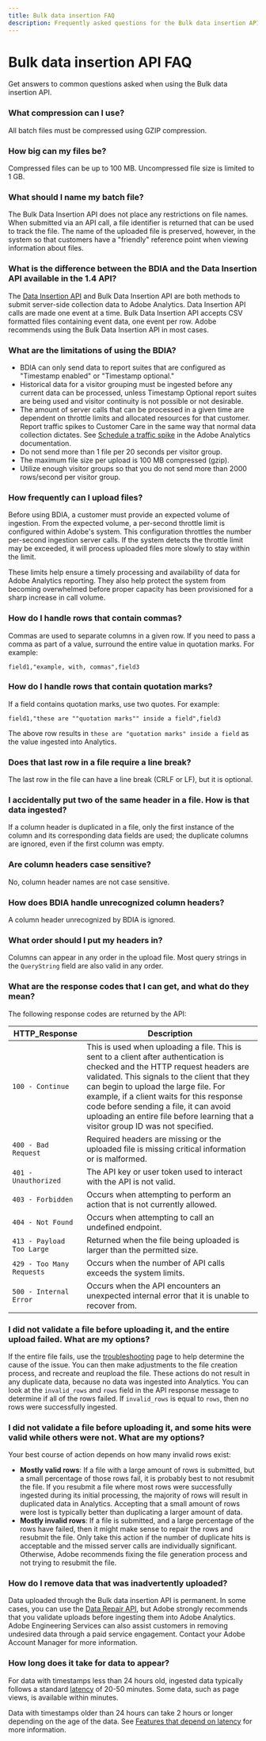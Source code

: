 ```yaml
---
title: Bulk data insertion FAQ
description: Frequently asked questions for the Bulk data insertion API.
---
```


# Bulk data insertion API FAQ

Get answers to common questions asked when using the Bulk data insertion API.

### What compression can I use?

All batch files must be compressed using GZIP compression.

### How big can my files be?

Compressed files can be up to 100 MB.  Uncompressed file size is limited to 1 GB.

### What should I name my batch file?

The Bulk Data Insertion API does not place any restrictions on file names. When submitted via an API call, a file identifier is returned that can be used to track the file. The name of the uploaded file is preserved, however, in the system so that customers have a "friendly" reference point when viewing information about files.

### What is the difference between the BDIA and the Data Insertion API available in the 1.4 API?

The [Data Insertion API](/analytics-apis/docs/1.4/endpoints/data-insertion/) and Bulk Data Insertion API are both methods to submit server-side collection data to Adobe Analytics. Data Insertion API calls are made one event at a time. Bulk Data Insertion API accepts CSV formatted files containing event data, one event per row. Adobe recommends using the Bulk Data Insertion API in most cases.

### What are the limitations of using the BDIA?

* BDIA can only send data to report suites that are configured as "Timestamp enabled" or "Timestamp optional."
* Historical data for a visitor grouping must be ingested before any current data can be processed, unless Timestamp Optional report suites are being used and visitor continuity is not possible or not desirable.
* The amount of server calls that can be processed in a given time are dependent on throttle limits and allocated resources for that customer. Report traffic spikes to Customer Care in the same way that normal data collection dictates. See [Schedule a traffic spike](https://experienceleague.adobe.com/docs/analytics/admin/traffic-management/t-traffic-schedule-spike.html?lang=en) in the Adobe Analytics documentation.
* Do not send more than 1 file per 20 seconds per visitor group.
* The maximum file size per upload is 100 MB compressed (gzip).
* Utilize enough visitor groups so that you do not send more than 2000 rows/second per visitor group.

### How frequently can I upload files?

Before using BDIA, a customer must provide an expected volume of ingestion. From the expected volume, a per-second throttle limit is configured within Adobe's system. This configuration throttles the number per-second ingestion server calls. If the system detects the throttle limit may be exceeded, it will process uploaded files more slowly to stay within the limit.

These limits help ensure a timely processing and availability of data for Adobe Analytics reporting. They also help protect the system from becoming overwhelmed before proper capacity has been provisioned for a sharp increase in call volume.

### How do I handle rows that contain commas?

Commas are used to separate columns in a given row. If you need to pass a comma as part of a value, surround the entire value in quotation marks. For example:

```text
field1,"example, with, commas",field3
```

### How do I handle rows that contain quotation marks?

If a field contains quotation marks, use two quotes. For example:

```text
field1,"these are ""quotation marks"" inside a field",field3
```

The above row results in `these are "quotation marks" inside a field` as the value ingested into Analytics.

### Does that last row in a file require a line break?

The last row in the file can have a line break (CRLF or LF), but it is optional.

### I accidentally put two of the same header in a file. How is that data ingested?

If a column header is duplicated in a file, only the first instance of the column and its corresponding data fields are used; the duplicate columns are ignored, even if the first column was empty.

### Are column headers case sensitive?

No, column header names are not case sensitive.

### How does BDIA handle unrecognized column headers?

A column header unrecognized by BDIA is ignored.

### What order should I put my headers in?

Columns can appear in any order in the upload file. Most query strings in the `QueryString` field are also valid in any order.

### What are the response codes that I can get, and what do they mean?

The following response codes are returned by the API:

| HTTP_Response | Description |
|--|--|
| `100 - Continue` | This is used when uploading a file. This is sent to a client after authentication is checked and the HTTP request headers are validated. This signals to the client that they can begin to upload the large file. For example, if a client waits for this response code before sending a file, it can avoid uploading an entire file before learning that a visitor group ID was not specified. |
| `400 - Bad Request` | Required headers are missing or the uploaded file is missing critical information or is malformed. |
| `401 - Unauthorized` | The API key or user token used to interact with the API is not valid. |
| `403 - Forbidden` | Occurs when attempting to perform an action that is not currently allowed. |
| `404 - Not Found` | Occurs when attempting to call an undefined endpoint. |
| `413 - Payload Too Large` | Returned when the file being uploaded is larger than the permitted size. |
| `429 - Too Many Requests` | Occurs when the number of API calls exceeds the system limits. |
| `500 - Internal Error` | Occurs when the API encounters an unexpected internal error that it is unable to recover from. |

### I did not validate a file before uploading it, and the entire upload failed. What are my options?

If the entire file fails, use the [troubleshooting](troubleshooting.md) page to help determine the cause of the issue. You can then make adjustments to the file creation process, and recreate and reupload the file. These actions do not result in any duplicate data, because no data was ingested into Analytics. You can look at the `invalid_rows` and `rows` field in the API response message to determine if all of the rows failed. If `invalid_rows` is equal to `rows`, then no rows were successfully ingested.

### I did not validate a file before uploading it, and some hits were valid while others were not. What are my options?

Your best course of action depends on how many invalid rows exist:

* **Mostly valid rows**: If a file with a large amount of rows is submitted, but a small percentage of those rows fail, it is probably best to not resubmit the file. If you resubmit a file where most rows were successfully ingested during its initial processing, the majority of rows will result in duplicated data in Analytics. Accepting that a small amount of rows were lost is typically better than duplicating a larger amount of data.
* **Mostly invalid rows**: If a file is submitted, and a large percentage of the rows have failed, then it might make sense to repair the rows and resubmit the file. Only take this action if the number of duplicate hits is acceptable and the missed server calls are individually significant. Otherwise, Adobe recommends fixing the file generation process and not trying to resubmit the file.

### How do I remove data that was inadvertently uploaded?

Data uploaded through the Bulk data insertion API is permanent. In some cases, you can use the [Data Repair API](../data-repair/index.md), but Adobe strongly recommends that you validate uploads before ingesting them into Adobe Analytics. Adobe Engineering Services can also assist customers in removing undesired data through a paid service engagement. Contact your Adobe Account Manager for more information.

### How long does it take for data to appear?

For data with timestamps less than 24 hours old, ingested data typically follows a standard [latency](https://experienceleague.adobe.com/docs/analytics/technotes/latency.html) of 20-50 minutes. Some data, such as page views, is available within minutes.

Data with timestamps older than 24 hours can take 2 hours or longer depending on the age of the data. See [Features that depend on latency](https://experienceleague.adobe.com/docs/analytics/technotes/latency.html#features-that-depend-on-latency) for more information.
